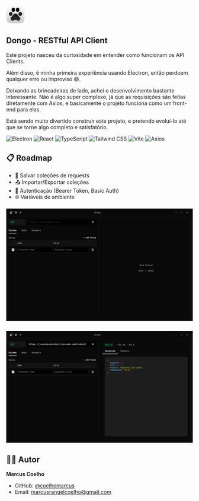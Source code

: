### <img src="./assets/icon.png" width="50" height="50">

## Dongo - RESTful API Client

Este projeto nasceu da curiosidade em entender como funcionam os API Clients.

Além disso, é minha primeira experiência usando Electron, então perdoem qualquer erro ou improviso 😅.

Deixando as brincadeiras de lado, achei o desenvolvimento bastante interessante. Não é algo super complexo, já que as requisições são feitas diretamente com Axios, e basicamente o projeto funciona como um front-end para elas.

Está sendo muito divertido construir este projeto, e pretendo evoluí-lo até que se torne algo completo e satisfatório.

  <p>
    <img alt="Electron" src="https://img.shields.io/badge/-Electron-47848F?style=plastic&logo=electron&logoColor=white" />
    <img alt="React" src="https://img.shields.io/badge/-React-61DAFB?style=plastic&logo=react&logoColor=black" />
    <img alt="TypeScript" src="https://img.shields.io/badge/-TypeScript-3178C6?style=plastic&logo=typescript&logoColor=white" />
    <img alt="Tailwind CSS" src="https://img.shields.io/badge/-Tailwind%20CSS-06B6D4?style=plastic&logo=tailwindcss&logoColor=white" />
    <img alt="Vite" src="https://img.shields.io/badge/-Vite-646CFF?style=plastic&logo=vite&logoColor=white" />
    <img alt="Axios" src="https://img.shields.io/badge/-Axios-5A29E4?style=plastic&logo=axios&logoColor=white" />
  </p>

## 📋 Roadmap

- 💾 Salvar coleções de requests
- 📤 Importar/Exportar coleções
- 🔐 Autenticação (Bearer Token, Basic Auth)
- 🌐 Variáveis de ambiente

### <img src="./README/home.png">

### <img src="./README/homereq.png">

## 👨‍💻 Autor

**Marcus Coelho**

- GitHub: [@coelhomarcus](https://github.com/coelhomarcus)
- Email: marcusrangelcoelho@gmail.com
